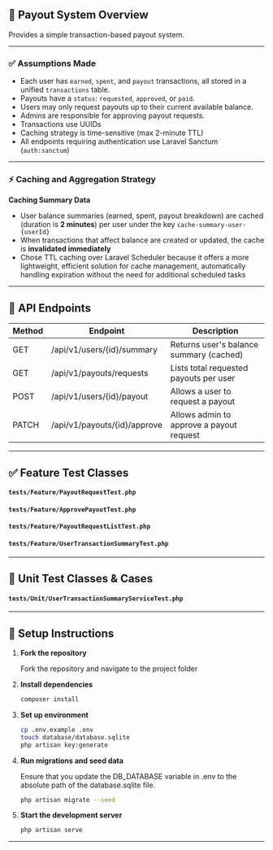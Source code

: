 ## 💼 Payout System Overview

Provides a simple transaction-based payout system.

---

### ✅ Assumptions Made

- Each user has `earned`, `spent`, and `payout` transactions, all stored in a unified `transactions` table.
- Payouts have a `status`: `requested`, `approved`, or `paid`.
- Users may only request payouts up to their current available balance.
- Admins are responsible for approving payout requests.
- Transactions use UUIDs
- Caching strategy is time-sensitive (max 2-minute TTL)
- All endpoints requiring authentication use Laravel Sanctum (`auth:sanctum`)

---

### ⚡️ Caching and Aggregation Strategy

**Caching Summary Data**
- User balance summaries (earned, spent, payout breakdown) are cached (duration is **2 minutes**) per user under the key `cache-summary-user-{userId}`
- When transactions that affect balance are created or updated, the cache is **invalidated immediately**
- Chose TTL caching over Laravel Scheduler because it offers a more lightweight, efficient solution for cache management, automatically handling expiration without the need for additional scheduled tasks
---

## 🔌 API Endpoints

| Method | Endpoint                     | Description                                      |
|--------|------------------------------|--------------------------------------------------|
| GET    | /api/v1/users/{id}/summary   | Returns user's balance summary (cached)          |
| GET    | /api/v1/payouts/requests     | Lists total requested payouts per user           |
| POST   | /api/v1/users/{id}/payout    | Allows a user to request a payout                |
| PATCH  | /api/v1/payouts/{id}/approve | Allows admin to approve a payout request         |

---

## ✅ Feature Test Classes

#### `tests/Feature/PayoutRequestTest.php`
#### `tests/Feature/ApprovePayoutTest.php`
#### `tests/Feature/PayoutRequestListTest.php`
#### `tests/Feature/UserTransactionSummaryTest.php`

---

## 🧪 Unit Test Classes & Cases

#### `tests/Unit/UserTransactionSummaryServiceTest.php`

---

## 🔧 Setup Instructions

1. **Fork the repository**

   Fork the repository and navigate to the project folder


2. **Install dependencies**
    ```bash
    composer install
    ```

3. **Set up environment**
    ```bash
    cp .env.example .env
    touch database/database.sqlite
    php artisan key:generate
    ```

4. **Run migrations and seed data**

   Ensure that you update the DB_DATABASE variable in .env to the absolute path of the database.sqlite file.   

    ```bash
    php artisan migrate --seed
    ```

5. **Start the development server**
    ```bash
    php artisan serve
    ```

---


